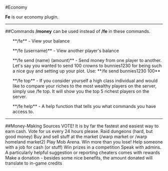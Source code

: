 ---
---
#Economy

**Fe** is our economy plugin.

___

##Commands
**/money** can be used instead of **/fe** in these commands.

<ul>**/fe** - View your balance</ul>
<ul>**/fe (username)** - View another player's balance</ul>
<ul>**/fe send (name) (amount)** - Send money from one player to another. Let's say you wanted to send 100 crowns to bunnies1230 for being such a nice guy and setting up your plot. Use: **/fe send bunnies1230 100**</ul>
<ul>**/fe top** - If you consider yourself a high class individual and would like to compare your riches to the most wealthy players on the server, simply use /fe top. It will show you the top 5 richest players on the server.</ul>
<ul>**/fe help** - A help function that tells you what commands you have access to.</ul>

___

##Money-Making Sources
VOTE! It is by far the fastest and easiest way to earn cash. Vote for us every 24 hours please.
Raid dungeons (hard, but good money)
Buy and sell stuff at the market (/warp market or /warp homeland market2)
Play Mob Arena. Win more than you lose!
Help someone with a job for cash (or stuff)
Win prizes in a competition
Speak with admins. A particularly helpful suggestion or reporting cheaters comes with rewards
Make a donation - besides some nice benefits, the amount donated will translate to in-game credits
